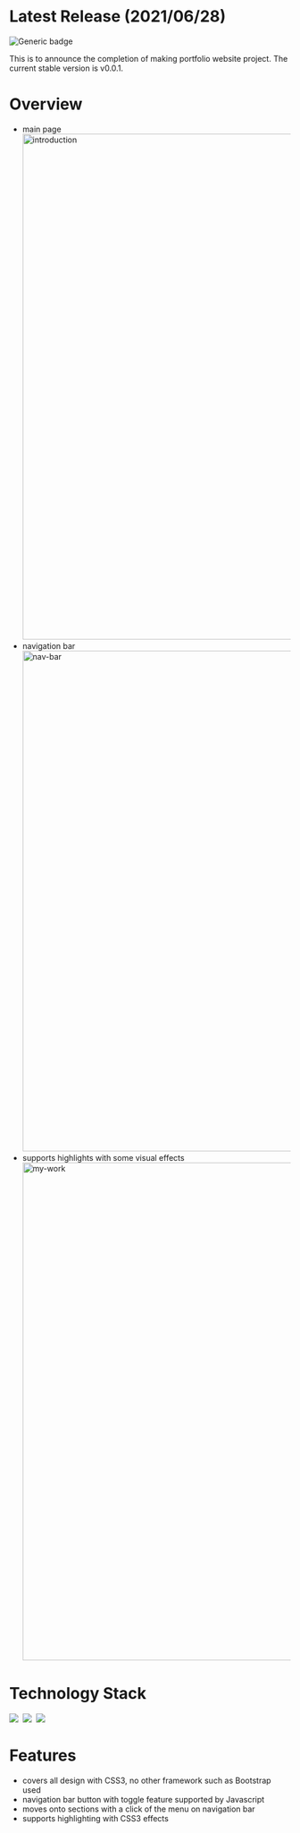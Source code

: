 # Latest Release (2021/06/28)

![Generic badge](https://img.shields.io/badge/build-passing-green.svg)

This is to announce the completion of making portfolio website project.
The current stable version is v0.0.1.

# Overview

- main page
  <img width="904" alt="introduction" src="https://user-images.githubusercontent.com/58083434/123571885-22316d00-d806-11eb-8731-0a3d9c374d4c.png">
- navigation bar
  <img width="895" alt="nav-bar" src="https://user-images.githubusercontent.com/58083434/123571907-2f4e5c00-d806-11eb-9bfc-45d06fe9091f.png">
- supports highlights with some visual effects
  <img width="890" alt="my-work" src="https://user-images.githubusercontent.com/58083434/123571935-3bd2b480-d806-11eb-9741-a0a522ca14bb.png">

# Technology Stack

<img src="https://img.shields.io/badge/HTML5-E34F26?style=flat-square&logo=HTML5&logoColor=white"/></a>&nbsp;
<img src="https://img.shields.io/badge/CSS3-1572B6?style=flat-square&logo=CSS3&logoColor=white"/></a>&nbsp;
<img src="https://img.shields.io/badge/Javascript-F7DF1E?style=flat-square&logo=JavaScript&logoColor=white"/></a>

<!-- React #61DAFB -->

# Features

- covers all design with CSS3, no other framework such as Bootstrap used
- navigation bar button with toggle feature supported by Javascript
- moves onto sections with a click of the menu on navigation bar
- supports highlighting with CSS3 effects

